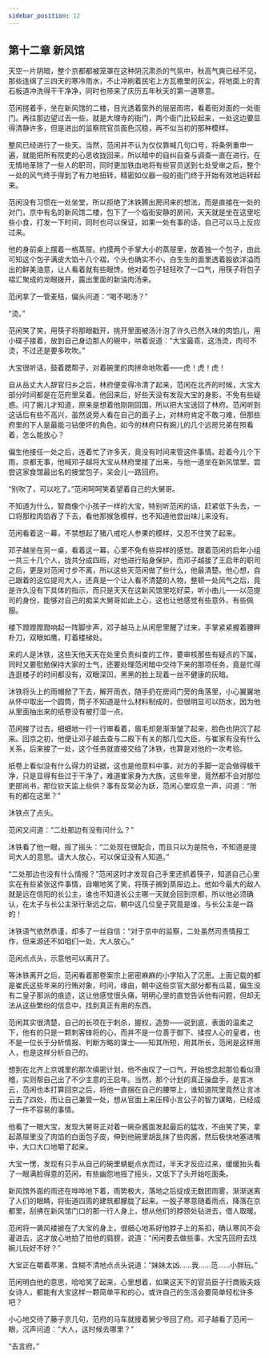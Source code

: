 ```yaml
---
sidebar_position: 12
---
```


## 第十二章 **新风馆**

天空一片阴暗，整个京都都被笼罩在这种阴沉肃杀的气氛中，秋高气爽已经不见，那些连绵了三四天的寒冷雨水，不止冲刷着民宅上方瓦檐里的灰尘，将地面上的青石板道冲洗得干干净净，同时也带来了庆历五年秋天的第一道寒意。

范闲搓着手，坐在新风馆的二楼，目光透着窗外的层层雨帘，看着街对面的一处衙门。再往那边望过去一些，就是大理寺的衙门，两个衙门比较起来，一处这边要显得清静许多，但是进出的监察院官员面色沉稳，再不似当初的那种模样。

整风已经进行了一些天。当然，范闲并不认为仅仅靠喊几句口号，将条例重申一遍，就能把所有院吏的心思收拢回来，所以暗中的自纠自查与调查一直在进行。在无情地革除了一些人的职司，同时更加铁血地将有些官员送到七处受审之后，整个一处的风气终于得到了有力地扭转，精密如仪器一般的衙门终于开始有效地运转起来。

范闲没有习惯在一处坐堂，所以拒绝了沐铁腾出房间来的想法，而是直接在一处的对门，京中有名的新风馆二楼，包下了一个临街安静的房间，天天就是坐在这里吃些小食，打发一下时间，同时也可以保证，如果一处有事的话，自己可以马上反应过来。

他的身前桌上摆着一格蒸屉。约摸两个手掌大小的蒸屉里，放着独一个包子，由此可知这个包子满皮大馅十八个褶，个头也确实不小，白生生的面里透着股欲洋溢而出的鲜美油意，让人看着就有些眼馋。他对着包子轻轻吹了一口气，用筷子将包子褶汇聚成的龙眼拨开，露出里面的新油肉汤来。

范闲拿了一管麦秸，偏头问道：“喝不喝汤？”

“烫。”

范闲笑了笑，用筷子将那眼戳开，挑开里面被汤汁泡了许久已然入味的肉馅儿，用小碟子接着，放到自己身边那人的碗中，哄着说道：“大宝最乖，这汤烫，肉可不烫，不过还是要多吹吹。”

大宝很听话，鼓着腮帮子，对着碗里的肉拼命地吹着——虎！虎！虎！

自从岳丈大人辞官归乡之后，林府便变得冷清了起来，范闲在北齐的时候，大宝大部分时间都是在范府里呆着。他回来后，好些天没有发现大宝的身影，不免有些疑惑。问了婉儿才知道，原来是想着他刚刚回国，所以把大宝送回了林府。范闲听到这话后有些不高兴，虽然说旁人看在自己的面子上，对林府肯定不敢刁难，但那些府里的下人是最能刁钻使坏的角色，如今的林府只有婉儿的几个远房兄弟在照看着，怎么能放心？

偏生他接任一处之后，连着忙了许多天，竟没有时间来管这件事情。趁着今儿个下雨，京都无事，他喊邓子越将大宝从林府里接了出来，与他一道坐在新风馆里，尝尝这家食馆最出名的接堂包子，呆会儿一路回府。

“别吹了，可以吃了。”范闲呵呵笑着望着自己的大舅哥。

不知道为什么，智商像个小孩子一样的大宝，特别听范闲的话，赶紧低下头去，一口将那粒肉馅吞了下去，看他那猴急模样，也不知道他尝出味儿来没有。

范闲看着这一幕，不禁想起了猪八戒吃人参果的模样，又忍不住笑了起来。

邓子越坐在另一桌，看着这一幕，心里不免有些异样的感觉。跟着范闲的启年小组一共三十几个人，拢共分成四班，对他进行贴身保护，而邓子越接了王启年的职司之后，更是对范闲寸步不离，所以这些天范闲做了些什么，他最清楚。他心想，自己跟着的这位提司大人，还真是一个让人看不清楚的人物，整顿一处风气之后，竟是许久没有下具体的指示，而只是天天在这新风馆里吃好菜，听小曲儿——以范提司的身份，能够对自己的痴呆大舅哥如此上心，这也让他感觉有些意外，有些佩服。

楼下蹬蹬蹬蹬响起一阵脚步声，邓子越马上从闲思里醒了过来，手掌紧紧握着腰畔朴刀，双眼如鹰，盯着楼梯处。

来的人是沐铁，这些天他天天在处里负责纠查的工作，要审核那些有疑点的下属，同时又要慰勉保持大家的士气，还要处理范闲暗中交待下来的那项任务，竟是忙得连逛楼子的时间都没有，双眼深凹，黑黑的脸上现着一丝不健康的灰暗。

沐铁将头上的雨帽掀了下去，解开雨衣，随手扔在房间门旁的角落里，小心翼翼地从怀中取出一个圆筒，筒子不知道是什么材料制成的，但很明显可以防水，因为他从里面抽出来的纸卷没有被打湿一点。

范闲接了过去，细细地一行一行审看着，眉毛却是渐渐皱了起来，脸色也阴沉了起来。回京之初，他便让邓子越去查与二殿下有关的那几位大臣，与崔家有没有什么关系，后来接了一处，这个任务就直接交给了沐铁，也算是对他的一次考验。

纸卷上看似没有什么得力的证据，这也是他意料中事，对方的手脚一定会做得极干净，只是显得有些过于干净了，难道崔家身为大族，这些年里，竟然都不会对那位吏部尚书，那位钦天监上些供？事有反常必为妖，范闲心里叹息一声，问道：“所有的都在这里？”

沐铁点了点头。

范闲又问道：“二处那边有没有问什么？”

沐铁看了他一眼，摇了摇头：“二处现在很配合，而且只以为是院令，不知道是提司大人的意思。请大人放心，可以保证没有人知道。”

“二处那边也没有什么情报？”范闲这时才发现自己手里还抓着筷子，知道自己心里实在有些紧张这件事情，自嘲地笑了笑，将筷子搁到蒸屉边上。他如今最大的敌人就是远在信阳的长公主，谁也不知道长公主哪一天就会回到京都，所以他必须确认，在太子与长公主渐行渐远之后，朝中这几位皇子究竟是谁，与长公主是一路的！

沐铁语气依然恭谨，却多了一丝自信：“对于京中的监察，二处虽然司责情报工作，但来源还不如咱们一处，大人放心。”

范闲点点头，示意他可以离开了。

等沐铁离开之后，范闲看着那卷案宗上密密麻麻的小字陷入了沉思。上面记载的都是崔氏这些年来的行贿对象，时间，缘由，朝中这些京官大部分都有瓜葛，偏生没有二皇子那派的痕迹，这让他感觉很头痛，明明心里的直觉告诉他有问题，但却无法从这些繁纷的信息中，找到真正有用的东西。

范闲其实很清楚，自己的长项在于刺杀，握权，造势——说到底，表面的温柔之下，他有的只是一颗刺客锋将的心，而并不是一位善于御下、揉捏人心的皇者，也不是一位长于分析情报、判断方略的谋士——知其所短，用其所长，范闲是这样用人，也是这样分析自己的。

想到在北齐上京城里的那次缜密计划，他不由叹了一口气，开始想念起那位看似滑稽，实则帮自己出了不少主意的王启年。当然，那个计划的真正操盘手，是言冰云，范闲也本打算回京之后，将他一直捆在自己的腰带上，谁知道院里竟然让言冰云去了四处，而让自己兼管一处，想从官面上来压榨小言公子的智力谋略，已经成了一件不容易的事情。

他看了一眼大宝，发现大舅哥正对着一碗杂酱面发起最后的猛攻，不由笑了笑，拿起蒸屉里没了肉馅的白面包子皮，伸到他碗里胡乱抹了些肉酱，然后极快地塞进嘴中，大口大口地嚼了起来。

大宝一愣，发现有只手从自己的碗里蜻蜓点水而过，半天才反应过来，缓缓抬头看了一眼满脸得意的范闲，有些幽怨地摇了摇头，又低下了头开始吃面条。

新风馆外面的雨还在哗哗地下着，雨势极大，落地之后绽成无数团雨雾，渐渐迷离了人们的眼睛，将街道四周的建筑都朦胧了起来。一股子寒意随着雨点，降落在京都里，刮拂在新风馆门口的那一行人身上，想从他们的脖颈处钻进去，借人取暖。

范闲将一袭风褛披在了大宝的身上，很细心地系好他脖子上的系扣，确认寒风不会灌进去，这才放心地拍了拍他的肩膀，说道：“闲闲要去做些事，大宝先回府去找婉儿玩好不好？”

大宝正在嚼着苹果，含糊不清地点点头说道：“妹妹太凶……我……范……小胖玩。”

范闲明白他的意思，哈哈笑了起来，心里想着，如果这天下的官员臣子行商贩夫妓女诗人，都能有大宝这样一颗简单平和的心，或许自己的生活会要简单轻松许多吧？

小心地交待了藤子京几句，范府的马车就接着舅少爷回了府。邓子越看了范闲一眼，沉声问道：“大人，这时候去哪里？”

“去言府。”

